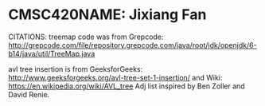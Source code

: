 # CMSC420NAME: Jixiang Fan
CITATIONS: treemap code was from Grepcode:  http://grepcode.com/file/repository.grepcode.com/java/root/jdk/openjdk/6-b14/java/util/TreeMap.java

avl tree insertion is from GeeksforGeeks: http://www.geeksforgeeks.org/avl-tree-set-1-insertion/
and Wiki: https://en.wikipedia.org/wiki/AVL_tree
Adj list inspired by Ben Zoller and David Renie.
